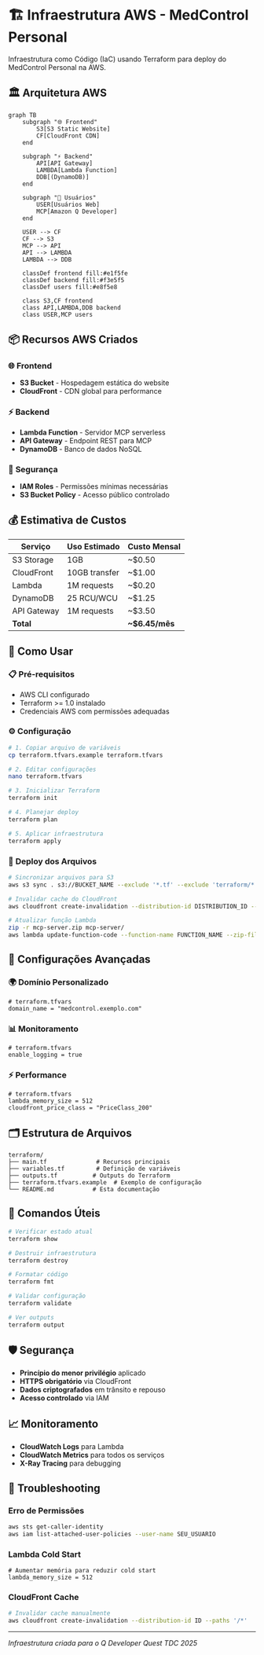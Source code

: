 # 🏗️ Infraestrutura AWS - MedControl Personal

Infraestrutura como Código (IaC) usando Terraform para deploy do MedControl Personal na AWS.

## 🏛️ Arquitetura AWS

```mermaid
graph TB
    subgraph "🌐 Frontend"
        S3[S3 Static Website]
        CF[CloudFront CDN]
    end
    
    subgraph "⚡ Backend"
        API[API Gateway]
        LAMBDA[Lambda Function]
        DDB[(DynamoDB)]
    end
    
    subgraph "👥 Usuários"
        USER[Usuários Web]
        MCP[Amazon Q Developer]
    end
    
    USER --> CF
    CF --> S3
    MCP --> API
    API --> LAMBDA
    LAMBDA --> DDB
    
    classDef frontend fill:#e1f5fe
    classDef backend fill:#f3e5f5
    classDef users fill:#e8f5e8
    
    class S3,CF frontend
    class API,LAMBDA,DDB backend
    class USER,MCP users
```

## 📦 Recursos AWS Criados

### 🌐 **Frontend**
- **S3 Bucket** - Hospedagem estática do website
- **CloudFront** - CDN global para performance

### ⚡ **Backend**
- **Lambda Function** - Servidor MCP serverless
- **API Gateway** - Endpoint REST para MCP
- **DynamoDB** - Banco de dados NoSQL

### 🔐 **Segurança**
- **IAM Roles** - Permissões mínimas necessárias
- **S3 Bucket Policy** - Acesso público controlado

## 💰 Estimativa de Custos

| Serviço | Uso Estimado | Custo Mensal |
|---------|--------------|--------------|
| S3 Storage | 1GB | ~$0.50 |
| CloudFront | 10GB transfer | ~$1.00 |
| Lambda | 1M requests | ~$0.20 |
| DynamoDB | 25 RCU/WCU | ~$1.25 |
| API Gateway | 1M requests | ~$3.50 |
| **Total** | | **~$6.45/mês** |

## 🚀 Como Usar

### 📋 **Pré-requisitos**
- AWS CLI configurado
- Terraform >= 1.0 instalado
- Credenciais AWS com permissões adequadas

### ⚙️ **Configuração**
```bash
# 1. Copiar arquivo de variáveis
cp terraform.tfvars.example terraform.tfvars

# 2. Editar configurações
nano terraform.tfvars

# 3. Inicializar Terraform
terraform init

# 4. Planejar deploy
terraform plan

# 5. Aplicar infraestrutura
terraform apply
```

### 📁 **Deploy dos Arquivos**
```bash
# Sincronizar arquivos para S3
aws s3 sync . s3://BUCKET_NAME --exclude '*.tf' --exclude 'terraform/*'

# Invalidar cache do CloudFront
aws cloudfront create-invalidation --distribution-id DISTRIBUTION_ID --paths '/*'

# Atualizar função Lambda
zip -r mcp-server.zip mcp-server/
aws lambda update-function-code --function-name FUNCTION_NAME --zip-file fileb://mcp-server.zip
```

## 🔧 Configurações Avançadas

### 🌍 **Domínio Personalizado**
```hcl
# terraform.tfvars
domain_name = "medcontrol.exemplo.com"
```

### 📊 **Monitoramento**
```hcl
# terraform.tfvars
enable_logging = true
```

### ⚡ **Performance**
```hcl
# terraform.tfvars
lambda_memory_size = 512
cloudfront_price_class = "PriceClass_200"
```

## 🗂️ Estrutura de Arquivos

```
terraform/
├── main.tf              # Recursos principais
├── variables.tf         # Definição de variáveis
├── outputs.tf          # Outputs do Terraform
├── terraform.tfvars.example  # Exemplo de configuração
└── README.md           # Esta documentação
```

## 🔄 Comandos Úteis

```bash
# Verificar estado atual
terraform show

# Destruir infraestrutura
terraform destroy

# Formatar código
terraform fmt

# Validar configuração
terraform validate

# Ver outputs
terraform output
```

## 🛡️ Segurança

- **Princípio do menor privilégio** aplicado
- **HTTPS obrigatório** via CloudFront
- **Dados criptografados** em trânsito e repouso
- **Acesso controlado** via IAM

## 📈 Monitoramento

- **CloudWatch Logs** para Lambda
- **CloudWatch Metrics** para todos os serviços
- **X-Ray Tracing** para debugging

## 🔧 Troubleshooting

### Erro de Permissões
```bash
aws sts get-caller-identity
aws iam list-attached-user-policies --user-name SEU_USUARIO
```

### Lambda Cold Start
```hcl
# Aumentar memória para reduzir cold start
lambda_memory_size = 512
```

### CloudFront Cache
```bash
# Invalidar cache manualmente
aws cloudfront create-invalidation --distribution-id ID --paths '/*'
```

---

*Infraestrutura criada para o Q Developer Quest TDC 2025*